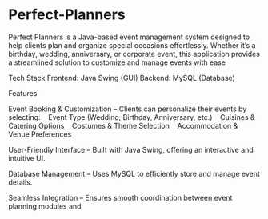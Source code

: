 # Perfect-Planners
Perfect Planners is a Java-based event management system designed to help clients plan and organize special occasions effortlessly. Whether it’s a birthday, wedding, anniversary, or corporate event, this application provides a streamlined solution to customize and manage events with ease

Tech Stack
Frontend: Java Swing (GUI)
Backend: MySQL (Database)

Features

Event Booking & Customization – Clients can personalize their events by selecting:
   Event Type (Wedding, Birthday, Anniversary, etc.)
   Cuisines & Catering Options
   Costumes & Theme Selection
   Accommodation & Venue Preferences

User-Friendly Interface – Built with Java Swing, offering an interactive and intuitive UI.

Database Management – Uses MySQL to efficiently store and manage event details.

Seamless Integration – Ensures smooth coordination between event planning modules and
